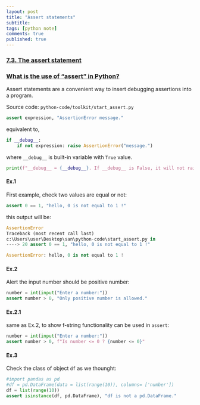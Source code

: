```yaml
---
layout: post
title: "Assert statements"
subtitle: 
tags: [python note]
comments: true
published: true
---
```


### [7.3. The assert statement](https://docs.python.org/3/reference/simple_stmts.html#assert)
### [What is the use of “assert” in Python?](https://stackoverflow.com/questions/5142418/what-is-the-use-of-assert-in-python)

Assert statements are a convenient way to insert debugging assertions into a program.

Source code: `python-code/toolkit/start_assert.py`

```python
assert expression, "AssertionError message."
```

equivalent to,
```python
if __debug__:
    if not expression: raise AssertionError("message.")
```

where `__debug__` is built-in variable with `True` value.
```python
print(f"__debug__ = {__debug__}. If __debug__ is False, it will not raise any AssertionError.")
```

#### Ex.1 
First example, check two values are equal or not:
```python
assert 0 == 1, "hello, 0 is not equal to 1 !"
```

this output will be:
```python
AssertionError 
Traceback (most recent call last)
c:\Users\user\Desktop\san\python-code\start_assert.py in 
----> 20 assert 0 == 1, "hello, 0 is not equal to 1 !"

AssertionError: hello, 0 is not equal to 1 !
```

#### Ex.2
Alert the input number should be positive number:
```python
number = int(input("Enter a number:"))
assert number > 0, "Only positive number is allowed."
```

#### Ex.2.1
same as Ex.2, to show f-string functionality can be used in `assert`:
```python
number = int(input("Enter a number:"))
assert number > 0, f"Is number <= 0 ? {number <= 0}"
```

#### Ex.3
Check the class of object `df` as we thounght:
```python
#import pandas as pd
#df = pd.DataFrame(data = list(range(10)), columns= ['number'])
df = list(range(10)) 
assert isinstance(df, pd.DataFrame), "df is not a pd.DataFrame."
```